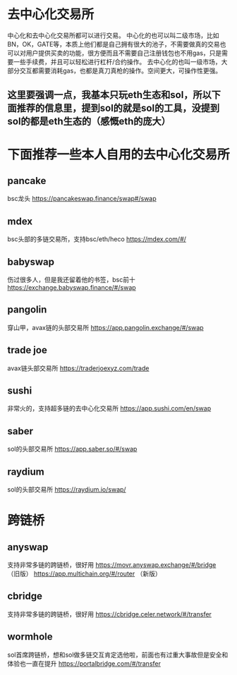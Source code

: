 # 去中心化交易所
中心化和去中心化交易所都可以进行交易。
中心化的也可以叫二级市场，比如BN，OK，GATE等，本质上他们都是自己拥有很大的池子，不需要做真的交易也可以对用户提供买卖的功能，很方便而且不需要自己注册钱包也不用gas，只是需要一些手续费，并且可以轻松进行杠杆/合约操作。
去中心化的也叫一级市场，大部分交互都需要消耗gas，也都是真刀真枪的操作。空间更大，可操作性更强。
## 这里要强调一点，我基本只玩eth生态和sol，所以下面推荐的信息里，提到sol的就是sol的工具，没提到sol的都是eth生态的（感慨eth的庞大）
# 下面推荐一些本人自用的去中心化交易所
## pancake
bsc龙头
https://pancakeswap.finance/swap#/swap
## mdex
bsc头部的多链交易所，支持bsc/eth/heco
https://mdex.com/#/
## babyswap
伤过很多人，但是我还留着他的书签，bsc前十
https://exchange.babyswap.finance/#/swap
## pangolin
穿山甲，avax链的头部交易所
https://app.pangolin.exchange/#/swap
## trade joe
avax链头部交易所
https://traderjoexyz.com/trade
## sushi
非常火的，支持超多链的去中心化交易所
https://app.sushi.com/en/swap
## saber
sol的头部交易所
https://app.saber.so/#/swap
## raydium
sol的头部交易所
https://raydium.io/swap/

# 跨链桥
## anyswap
支持非常多链的跨链桥，很好用
https://movr.anyswap.exchange/#/bridge （旧版）
https://app.multichain.org/#/router （新版）
## cbridge
支持非常多链的跨链桥，很好用
https://cbridge.celer.network/#/transfer
## wormhole
sol首席跨链桥，想和sol做多链交互肯定选他啦，前面也有过重大事故但是安全和体验也一直在提升
https://portalbridge.com/#/transfer
